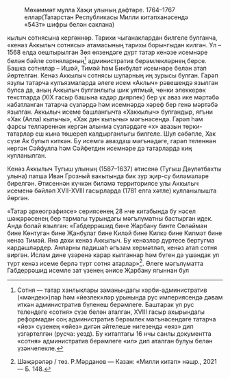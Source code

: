 <figure data-bbox="[41, 237, 565, 762]" data-page="8"><figcaption>Мөхәммәт мулла Хаҗи улының дәфтәре. 1764–1767 еллар(Татарстан Республикасы Милли китапханәсендә «543т» шифры белән саклана)</figcaption></figure>

кылыч сотнясына кергәннәр. Тарихи чыганаклардан билгеле булганча, «кенәз Аккылыч сотнясы» атамасының тарихы борынгыдан килгән. Ул – 1568 елда оештырылган Зөя өязендәге дүрт татар кенәзе исемнәре белән бәйле сотняларның[^8] административ берәмлекләрнең берсе. Башка сотнялар – Ишәй, Тимәй һәм Бикбулат исемнәре белән атап йөртелгән. Кенәз Аккылыч сотнясы шуларның иң зурысы булган. Гарәп язулы татарча кулъязмаларда әлеге исем «Аклыч» рәвешендә язылган булса да, аның Аккылыч булганлыгы шик уятмый, чөнки элеккерәк текстларда (XIX гасыр башына кадәр диярлек) бер үк аваз ике мәртәбә кабатланган татарча сүзләрдә һәм исемнәрдә хәреф бер генә мәртәбә язылган. Аккылыч исеме башлангычта «Хаккылыч» булгандыр, ягъни «Хак (Алла) кылычы», «Хак дин кылычы» мәгънәсендә. Гарәп һәм фарсы телләреннән кергән алынма сүзләрдәге «х» авазын төрки-татарлар еш кына төшереп калдырганлыгы билгеле. Шул сәбәпле, Хак сүзе Ак булып киткән. Бу исемгә аваздаш мәгънәдәге, гарәп теленнән кергән Сәйфулла һәм Сәйфетдин исемнәре дә татарларда киң кулланылган.

[^8]: Сотня — татар ханлыклары заманындагы хәрби-административ («мәндек»)ләр һәм «йөзлек»ләр урынында рус империясендә дәвам иткән административ бүленеш берәмлеге. Баштарак ул рус телендәге «сотня» сүзе белән аталган, XVIII гасыр ахырындагы реформадан соң административ берәмлек мәгънәсендәге татарча «йөз» сүзенең «өйез» дигән әйтелеше нигезендә «өяз» дип үзгәртелгән (русча: уезд). Бу китаптагы 16 нчы санлы документта «сотня» административ берәмлеге «ил» дип аталган булуы белән үзәнчелекле.

Кенәз Аккылыч Тугыш улының (1587–1637) әтисенә (Тугыш Дәүләтбахты улына) патша Иван Грозный вакытында бик зур җир-су биләмәләре бирелгән. Әтисеннән күчкән биләмә территориясе улы Аккылыч исеменә бәйләп XVII-XVIII гасырларда (1781 елга хәтле) кулланылышта йөргән.

«Татар археографиясе» сериясенең 28 нче китабында бу нәсел шәҗәрәсенең бер тармагы турындагы мәгълүматны бастырган идек. Анда болай язылган: «Габдеррәшид бине Жарбану бинте Сөләйман бине Көнтуган бине Җанбулат бине Киләй бине Килкә бине Килмәт бине кенәз Тимәй. Янә дәхи кенәз Аккылыч. Бу кенәзләр дүртесе бертугма кардәшләрдер.
Анларны падишаһ әгъзам хөрмәтләп, кенәз атап сотня виргән. Ислам дине үзәренә карар кылганнар һәм бүген дә ушандак ул түрт кенәз исеме берлә түрт сотня атарлар»[^9]. Әлеге мәгълүматта Габдеррәшид исемле зат үзенең әнисе Җарбану ягыннан бул

[^9]: Шәҗәрәләр / төз. Р.Мәрданов — Казан: «Милли китап» нәшр., 2021 — Б. 148.